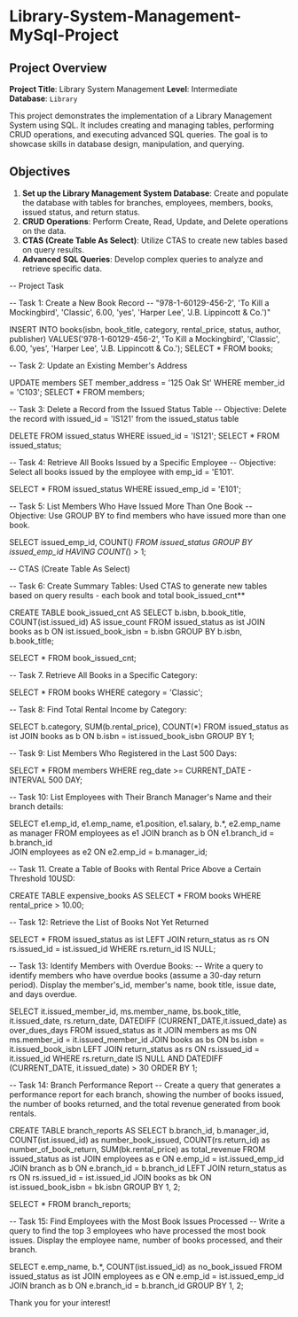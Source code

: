 # Library-System-Management-MySql-Project

## Project Overview

**Project Title**: Library System Management
**Level**: Intermediate  
**Database**: `Library`

This project demonstrates the implementation of a Library Management System using SQL. It includes creating and managing tables, performing CRUD operations, and executing advanced SQL queries. The goal is to showcase skills in database design, manipulation, and querying.


## Objectives

1. **Set up the Library Management System Database**: Create and populate the database with tables for branches, employees, members, books, issued status, and return status.
2. **CRUD Operations**: Perform Create, Read, Update, and Delete operations on the data.
3. **CTAS (Create Table As Select)**: Utilize CTAS to create new tables based on query results.
4. **Advanced SQL Queries**: Develop complex queries to analyze and retrieve specific data.

-- Project Task

-- Task 1: Create a New Book Record -- "978-1-60129-456-2', 'To Kill a Mockingbird', 'Classic', 6.00, 'yes', 'Harper Lee', 'J.B. Lippincott & Co.')"

INSERT INTO books(isbn, book_title, category, rental_price, status, author, publisher)
VALUES('978-1-60129-456-2', 'To Kill a Mockingbird', 'Classic', 6.00, 'yes', 'Harper Lee', 'J.B. Lippincott & Co.');
SELECT * FROM books;

-- Task 2: Update an Existing Member's Address

UPDATE members
SET member_address = '125 Oak St'
WHERE member_id = 'C103';
SELECT * FROM members;

-- Task 3: Delete a Record from the Issued Status Table -- Objective: Delete the record with issued_id = 'IS121' from the issued_status table

DELETE FROM issued_status
WHERE   issued_id =   'IS121';
SELECT * FROM issued_status;

-- Task 4: Retrieve All Books Issued by a Specific Employee -- Objective: Select all books issued by the employee with emp_id = 'E101'.

SELECT * FROM issued_status
WHERE issued_emp_id = 'E101';

-- Task 5: List Members Who Have Issued More Than One Book -- Objective: Use GROUP BY to find members who have issued more than one book.

SELECT
    issued_emp_id,
    COUNT(*)
FROM 
    issued_status
GROUP BY 
	issued_emp_id
HAVING COUNT(*) > 1;

-- CTAS (Create Table As Select)

-- Task 6: Create Summary Tables: Used CTAS to generate new tables based on query results - each book and total book_issued_cnt**

CREATE TABLE book_issued_cnt AS
SELECT b.isbn, b.book_title, COUNT(ist.issued_id) AS issue_count
FROM issued_status as ist
JOIN books as b
ON ist.issued_book_isbn = b.isbn
GROUP BY b.isbn, b.book_title;

SELECT * FROM book_issued_cnt;

-- Task 7. Retrieve All Books in a Specific Category:

SELECT * FROM books
WHERE category = 'Classic';

-- Task 8: Find Total Rental Income by Category:

SELECT 
    b.category,
    SUM(b.rental_price),
    COUNT(*)
FROM 
issued_status as ist
JOIN
books as b
ON b.isbn = ist.issued_book_isbn
GROUP BY 1;

-- Task 9: List Members Who Registered in the Last 500 Days:

SELECT * FROM members
WHERE reg_date >= CURRENT_DATE - INTERVAL 500 DAY;

-- Task 10: List Employees with Their Branch Manager's Name and their branch details:

SELECT 
    e1.emp_id,
    e1.emp_name,
    e1.position,
    e1.salary,
    b.*,
    e2.emp_name as manager
FROM employees as e1
JOIN 
branch as b
ON e1.branch_id = b.branch_id    
JOIN
employees as e2
ON e2.emp_id = b.manager_id;

-- Task 11. Create a Table of Books with Rental Price Above a Certain Threshold 10USD:

CREATE TABLE expensive_books AS
SELECT * FROM books
WHERE rental_price > 10.00;

-- Task 12: Retrieve the List of Books Not Yet Returned

SELECT * FROM issued_status as ist
LEFT JOIN
return_status as rs
ON rs.issued_id = ist.issued_id
WHERE rs.return_id IS NULL;


-- Task 13: Identify Members with Overdue Books:
-- Write a query to identify members who have overdue books (assume a 30-day return period). Display the member's_id, member's name, book title, issue date, and days overdue.

SELECT 
	it.issued_member_id,
    ms.member_name,
    bs.book_title,
    it.issued_date,
	rs.return_date,
	DATEDIFF (CURRENT_DATE,it.issued_date) as over_dues_days
FROM issued_status as it
JOIN 
members as ms
ON ms.member_id = it.issued_member_id
JOIN
books as bs
ON  bs.isbn = it.issued_book_isbn
LEFT JOIN
return_status as rs
ON rs.issued_id = it.issued_id
WHERE rs.return_date IS NULL
    AND
    DATEDIFF (CURRENT_DATE, it.issued_date) > 30
ORDER BY 1;

-- Task 14: Branch Performance Report
-- Create a query that generates a performance report for each branch, showing the number of books issued, the number of books returned, and the total revenue generated from book rentals.


CREATE TABLE branch_reports
AS
SELECT 
    b.branch_id,
    b.manager_id,
    COUNT(ist.issued_id) as number_book_issued,
    COUNT(rs.return_id) as number_of_book_return,
    SUM(bk.rental_price) as total_revenue
FROM issued_status as ist
JOIN 
employees as e
ON e.emp_id = ist.issued_emp_id
JOIN
branch as b
ON e.branch_id = b.branch_id
LEFT JOIN
return_status as rs
ON rs.issued_id = ist.issued_id
JOIN 
books as bk
ON ist.issued_book_isbn = bk.isbn
GROUP BY 1, 2;

SELECT * FROM branch_reports;

-- Task 15: Find Employees with the Most Book Issues Processed
-- Write a query to find the top 3 employees who have processed the most book issues. Display the employee name, number of books processed, and their branch.

SELECT 
    e.emp_name,
    b.*,
    COUNT(ist.issued_id) as no_book_issued
FROM issued_status as ist
JOIN
employees as e
ON e.emp_id = ist.issued_emp_id
JOIN
branch as b
ON e.branch_id = b.branch_id
GROUP BY 1, 2;

Thank you for your interest!
